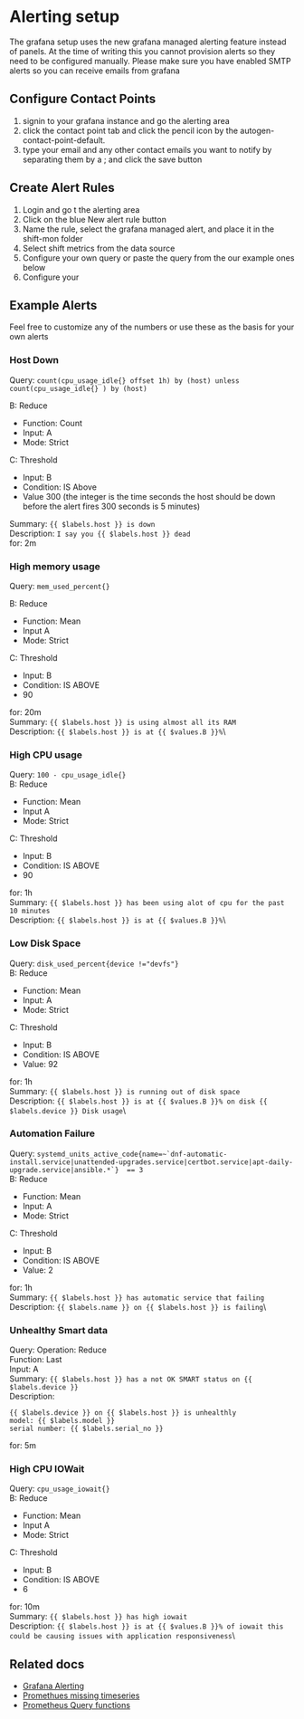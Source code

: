 # Alerting setup
The grafana setup uses the new grafana managed alerting feature instead of panels.
At the time of writing this you cannot provision alerts so they need to be configured manually. 
Please make sure you have enabled SMTP alerts so you can receive emails from grafana

## Configure Contact Points
1. signin to your grafana instance and go the alerting area
2. click the contact point tab and click the pencil icon by the autogen-contact-point-default.
3. type your email and any other contact emails you want to notify by separating them by a ; and click the save button

## Create Alert Rules
1. Login and go t the alerting area
2. Click on the blue New alert rule button
3. Name the rule, select the grafana managed alert, and place it in the shift-mon folder
4. Select shift metrics from the data source
5. Configure your own query or paste the query from the  our example ones below
6. Configure your


## Example Alerts
Feel free to customize any of the numbers or use these as the basis for your own alerts


### Host Down
Query: ```count(cpu_usage_idle{} offset 1h) by (host) unless count(cpu_usage_idle{} ) by (host)```

B: Reduce
  * Function: Count
  * Input: A
  * Mode: Strict


C: Threshold
  * Input: B
  * Condition: IS Above 
  * Value 300 (the integer is the time seconds the host should be down before the alert fires 300 seconds is 5 minutes)


Summary: `{{ $labels.host }} is down`\
Description: `I say you {{ $labels.host }} dead`\
for: 2m


### High memory usage
Query: ```mem_used_percent{}```

B: Reduce
* Function: Mean
* Input A
* Mode: Strict

C: Threshold
* Input: B
* Condition: IS ABOVE
* 90

for: 20m\
Summary: `{{ $labels.host }} is using almost all its RAM`\
Description: `{{ $labels.host }} is at {{ $values.B }}%`\


### High CPU usage
Query: ```100 - cpu_usage_idle{}```\
B: Reduce
* Function: Mean
* Input A
* Mode: Strict

C: Threshold
* Input: B
* Condition: IS ABOVE
* 90

for: 1h\
Summary: `{{ $labels.host }} has been using alot of cpu for the past 10 minutes`\
Description: `{{ $labels.host }} is at {{ $values.B }}%`\


### Low Disk Space
Query: ```disk_used_percent{device !="devfs"}```\
B: Reduce
  * Function: Mean
  * Input: A
  * Mode: Strict


C: Threshold
  * Input: B
  * Condition: IS ABOVE
  * Value: 92

for: 1h\
Summary: `{{ $labels.host }} is running out of disk space`\
Description: `{{ $labels.host }} is at {{ $values.B }}% on disk {{ $labels.device }} Disk usage`\


### Automation Failure
Query: ```systemd_units_active_code{name=~`dnf-automatic-install.service|unattended-upgrades.service|certbot.service|apt-daily-upgrade.service|ansible.*`}  == 3```\
B: Reduce
  * Function: Mean
  * Input: A
  * Mode: Strict


C: Threshold
  * Input: B
  * Condition: IS ABOVE
  * Value: 2


for: 1h\
Summary: `{{ $labels.host }} has automatic service that failing`\
Description: `{{ $labels.name }} on {{ $labels.host }} is failing`\


### Unhealthy Smart data
Query:
Operation: Reduce\
Function: Last\
Input: A\
Summary: `{{ $labels.host }} has a not OK SMART status on {{ $labels.device }}`\
Description:


```
{{ $labels.device }} on {{ $labels.host }} is unhealthly
model: {{ $labels.model }}
serial number: {{ $labels.serial_no }}
```
for: 5m

### High CPU IOWait
Query: ```cpu_usage_iowait{}```\
B: Reduce
* Function: Mean
* Input A
* Mode: Strict

C: Threshold
* Input: B
* Condition: IS ABOVE
* 6

for: 10m\
Summary: `{{ $labels.host }} has high iowait`\
Description: `{{ $labels.host }} is at {{ $values.B }}% of iowait this could be causing issues with application responsiveness`\

## Related docs
* [Grafana Alerting](https://grafana.com/docs/grafana/latest/alerting/)
* [Promethues missing timeseries]()
* [Prometheus Query functions](https://prometheus.io/docs/prometheus/latest/querying/functions/)